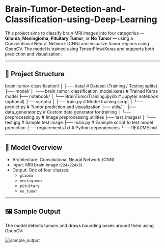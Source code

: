 # Brain-Tumor-Detection-and-Classification-using-Deep-Learning

This project aims to classify brain MRI images into four categories — **Glioma**, **Meningioma**, **Pituitary Tumor**, or **No Tumor** — using a Convolutional Neural Network (CNN) and visualize tumor regions using OpenCV. The model is trained using TensorFlow/Keras and supports both prediction and visualization.

---

## 📂 Project Structure
brain-tumor-classification/
│
├── data/ # Dataset (Training / Testing splits)
├── model/
│ └── brain_tumor_classification_model.keras # Trained Keras model
├── notebook/
│ └── BrainTumorTraining.ipynb # Jupyter notebook (optional)
├── scripts/
│ ├── train.py # Model training script
│ └── predict.py # Tumor prediction and visualization
├── utils/
│ ├── data_generator.py # Custom data generator for training
│ └── preprocessing.py # Image preprocessing utilities
├── test_images/
│ └── test.jpg # Sample test image
├── main.py # Example script to test model prediction
├── requirements.txt # Python dependencies
└── README.md

---

## 🧪 Model Overview

- Architecture: Convolutional Neural Network (CNN)
- Input: MRI brain image (`224x224x3`)
- Output: One of four classes:
  - `glioma`
  - `meningioma`
  - `pituitary`
  - `no_tumor`

---

## 🖼 Sample Output

The model detects tumors and draws bounding boxes around them using OpenCV:

![sample_output](https://github.com/user-attachments/assets/a7eb0fd7-53d2-4c17-a707-6e9e7249265e)




